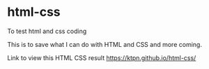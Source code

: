 # html-css
To test html and css coding

This is to save what I can do with HTML and CSS and more coming.

Link to view this HTML CSS result
https://ktpn.github.io/html-css/
